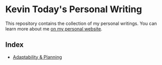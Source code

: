 Kevin Today's Personal Writing
==============================
This repository contains the collection of my personal writings. You can learn more about me [on my personal website](https://kevintoday.com).

Index
-----
* [Adaptability & Planning](./adaptability-and-planning.md)
